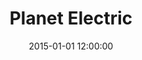 ---
layout: work
title: Planet Electric
date: 2015-01-01 12:00:00
category: lightworks
imageURL: /images/lightworks/planet-electric.jpg
thumbnailURL: /images/lightworks/planet-electric-thumbnail.jpg
medium: Automotive paints, clear cast acrylic, clear coat, custom board and flexi ply, LEDs, 24v power supply, electrical cable, 240v plug, micro controller
dimensions: 1618mm Ø x 63mm D
price: $ 19,500
sold: true
---